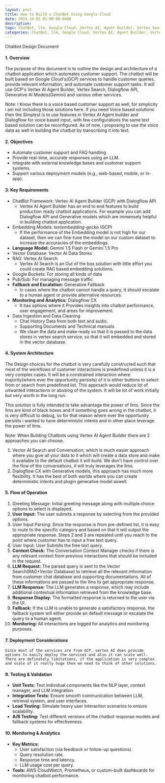 ```yaml
---
layout: post
title: How to Build a ChatBot Using Google Cloud
date: 2024-10-02 01:00:00-0400
description: 
tags: ChatBot, llm, Google Cloud, Vertex AI, Agent Builder, Vertex Search
categories: ChatBot, llm, Google Cloud, Vertex AI, Agent Builder, Vertex Search   
---
```


 Chatbot Design Document

#### 1. **Overview**

The purpose of this document is to outline the design and architecture of a chatbot application which automates customer support. The chatbot will be built based on Google Cloud's(GCP) services to handle customer queries, provide relevant information, and automate customer support tasks. It will use GCP's Vertex AI Agent Builder, Vertex Search, Dialogflow API, Generative AI Models(Gemini) and  various other services. 

Note: I Know there is a voice based customer support as well, for simplicity i am not including those solutions here. If you need Voice based solutions then the Simplest is to use features in Vertex AI Agent builder and Dialogflow for voice based input, with few configurations the same text based solution can be reconfigured. As of now, i proposing to use the voice data as well in building the chatbot by transcribing it into text. 

#### 2. **Objectives**

- Automate customer support and FAQ handling.
- Provide real-time, accurate responses using an LLM.
- Integrate with external knowledge bases and customer support systems.
- Support various deployment models (e.g., web-based, mobile, or in-app).

#### 3. **Key Requirements**

- ChatBot Framework: Vertex AI Agent Builder (GCP) with Dialogflow API
	- Vertex AI Agent Builder has an end to end features to build production ready chatbot applications. For example you can add Dialogflow API and Generative models which are immensely helpful in building chatbot application.  
- Embedding Models: _textembedding-gecko_ (GCP)
	- If the performance of the Embedding model is not high for our dataset, then we can fine-tune the model on our custom dataset to increase the accuracies of the embeddings. 
- **Language Model:** Gemini 1.5 Flash or Gemini 1.5 Pro
- Vector Database: Vector AI Data Stores
- RAG: Vertex AI  Search
	- Vertex AI Search is an Out of the box solution with little effort you could create RAG based embedding solutions. 
- Google Buckets: For storing all kinds of data
- Pub/Sub: For managing message traffic
- **Fallback and Escalation:** Generative Fallback 
	- In cases where the chatbot cannot handle a query, it should escalate to a human agent or provide alternative resources.
- **Monitoring and Analytics:** Dialogflow CX 
	- It has options where it Provides insights into chatbot performance, user engagement, and areas for improvement.
- Data Ingestion and Data Cleaning
	- Chat History Data from both text and audio.
	- Supporting Documents and Technical manuals. 
	- We clean the data and make ready so that it is passed to the data stores in vertex search service, so that it will embedded and stored in the vector database. 
	

#### 4. **System Architecture**

The Design choices for the chatbot is very carefully constructed such that most of the workflows of customer interactions is predefined unless it is a very complex cases. It will be a constrained interaction where majority(where ever the opportunity persists) of it is either buttons to select from or search from predefined list. This approach would reduce lot of unwanted interactions or abusing of the system. It will be lot of work initially but very worth in the long run.

This solution is fully intended to take advantage the power of llms. Since the llms are kind of black boxes and if something goes wrong in the chatbot, it is very difficult to debug, so for that reason where ever the opportunity persists i wanted to have deterministic intents and in other place leverage the power of llms. 

Note:
When Building Chatbots using Vertex AI Agent Builder there are 2 approaches you can choose. 
1. Vector AI Search and Conversation, which is much easier approach where you give all your data to it which will create a data store and make it available to the default chatbot it will build. We don't have control over the flow of the conversations, it will truly leverages the llms. 
2. Dialogflow CX with Generative models, this approach has much more flexibility. It has the best of both worlds where you can create deterministic intents and plugin generative model aswell. 

    

#### 5. **Flow of Operation**

1. Greeting Message: Initial greeting message along with multiple choice options to select is displayed. 
2. **User Input:** The user submits a response by selecting from the provided options.
3. User Input Parsing: Since the response is from pre-defined list, it is easy to route to the specific category and based on that it will output the appropriate response. Steps 2 and 3 are repeated until you reach to the point where customer has to input a free text query.
4. User Input: User Submits the free text query. 
5. **Context Check:** The Conversation Context Manager checks if there is any relevant context from previous interactions that should be included in the request.
6. **LLM Request:** The parsed query is sent to the Vector Search(RAG+Vector Database) to retrieve all the relevant information from customer chat database and supporting documentations. All of these informations are passed to the llms to get appropriate response. 
7. **LLM Response:** The LLM generates a response, which may include additional contextual information retrieved from the knowledge base.
8. **Response Display:** The formatted response is returned to the user via the UI.
9. **Fallback:** If the LLM is unable to generate a satisfactory response, the fallback system will either provide an default message or escalate the query to a human agent.
10. **Monitoring:** All interactions are logged for analytics and monitoring purposes.

#### 7. **Deployment Considerations**

	Since most of the services are from GCP, vertex AI does provide options to easily deploy the services and also it can scale well. There are definately limitations, if the application is very complex and scale of it really huge then we need to think of other solutions. 


#### 9. **Testing & Validation**

- **Unit Tests:** Test individual components like the NLP layer, context manager, and LLM integration.
- **Integration Tests:** Ensure smooth communication between LLM, retrieval system, and user interfaces.
- **Load Testing:** Simulate heavy user interaction scenarios to ensure scalability.
- **A/B Testing:** Test different versions of the chatbot response models and fallback systems for effectiveness.

#### 10. **Monitoring & Analytics**

- **Key Metrics:**
    - User satisfaction (via feedback or follow-up questions).
    - Query resolution rate.
    - Response time and latency.
    - LLM usage cost per query.
- **Tools:** AWS CloudWatch, Prometheus, or custom-built dashboards for monitoring chatbot performance.





